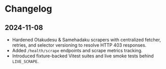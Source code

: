 # Changelog

## 2024-11-08

- Hardened Otakudesu & Samehadaku scrapers with centralized fetcher, retries, and selector versioning to resolve HTTP 403 responses.
- Added `/health/scrape` endpoints and scrape metrics tracking.
- Introduced fixture-backed Vitest suites and live smoke tests behind `LIVE_SCRAPE`.
